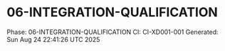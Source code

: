 # 06-INTEGRATION-QUALIFICATION
Phase: 06-INTEGRATION-QUALIFICATION
CI: CI-XD001-001
Generated: Sun Aug 24 22:41:26 UTC 2025
